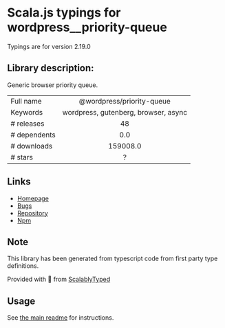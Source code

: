 
# Scala.js typings for wordpress__priority-queue

Typings are for version 2.19.0

## Library description:
Generic browser priority queue.

|                    |                 |
| ------------------ | :-------------: |
| Full name          | @wordpress/priority-queue |
| Keywords           | wordpress, gutenberg, browser, async |
| # releases         | 48 |
| # dependents       | 0.0 |
| # downloads        | 159008.0 |
| # stars            | ? |

## Links
- [Homepage](https://github.com/WordPress/gutenberg/tree/HEAD/packages/priority-queue/README.md)
- [Bugs](https://github.com/WordPress/gutenberg/issues)
- [Repository](https://github.com/WordPress/gutenberg)
- [Npm](https://www.npmjs.com/package/%40wordpress%2Fpriority-queue)
    


## Note
This library has been generated from typescript code from first party type definitions.

Provided with :purple_heart: from [ScalablyTyped](https://github.com/oyvindberg/ScalablyTyped)

## Usage
See [the main readme](../../readme.md) for instructions.


